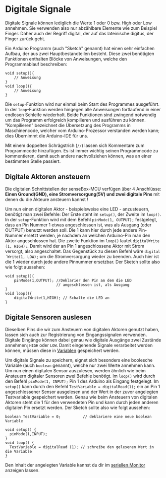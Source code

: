 # Digitale Signale

Digitale Signale können lediglich die Werte 1 oder 0 bzw. High oder Low annehmen. Sie verwenden also nur abzählbare Elemente wie zum Beispiel Finger. Daher auch der Begriff digital, der auf das lateinische digitus, der Finger zurück geht.

Ein Arduino Programm (auch "Sketch" genannt) hat einen sehr einfachen Aufbau, der aus zwei Hauptbestandteilen besteht. Diese zwei benötigten Funktionen enthalten Blöcke von Anweisungen, welche den Programmablauf beschreiben:

```arduino
void setup(){
    // Anweisung
}
void loop(){
    // Anweisung
}
```
Die `setup`-Funktion wird nur einmal beim Start des Programmes ausgeführt. In der `loop`-Funktion werden hingegen alle Anweisungen fortlaufend in einer endlosen Schleife wiederholt. Beide Funktionen sind zwingend notwendig um das Programm erfolgreich kompilieren und ausführen zu können. "Kompilieren" bezeichnet die Übersetzung des Programms in Maschinencode, welcher vom Arduino-Prozessor verstanden werden kann; dies Übernimmt die Arduino-IDE für uns.

Mit einem doppelten Schrägstrich (`//`) lassen sich Kommentare zum Programmcode hinzufügen. Es ist immer wichtig seinen Programmcode zu kommentieren, damit auch andere nachvollziehen können, was an einer bestimmten Stelle passiert.

## Digitale Aktoren ansteuern 

<div class="box_info">
    <i class="fa fa-info fa-fw" aria-hidden="true" style="color: #42acf3;"></i>
    Die digitalen Schnittstellen der senseBox-MCU verfügen über 4 Anschlüsse: <b>Einen Ground(GND), eine Stromversorgung(5V) und zwei digitale Pins </b>mit denen du die Akteure ansteuern kannst ! 
</div>

Um nun einen digitalen Aktor - beispielsweise eine LED - anzusteuern, benötigt man zwei Befehle: Der Erste steht im     `setup()`, der Zweite im `loop()`. In der `setup`-Funktion wird mit dem Befehl `pinMode(1, OUTPUT);` festgelegt, dass an Pin Nummer 1 etwas angeschlossen ist, was als Ausgang (oder OUTPUT) benutzt werden soll. Die 1 kann hier durch jede andere Pin-Nummer ersetzt werden, je nachdem an welchen Arduino-Pin man den Aktor angeschlossen hat. Die zweite Funktion im `loop()` lautet `digitalWrite (1, HIGH);`. Damit wird der an Pin 1 angeschlossene Aktor mit Strom versorgt, also angeschaltet. Das Gegenstück zu diesen Befehl wäre `digital´Write(1, LOW);` um die Stromversorgung wieder zu beenden. Auch hier ist die 1 wieder durch jede andere Pinnummer ersetzbar. Der Sketch sollte also wie folgt aussehen:
```arduino
void setup(){
    pinMode(1,OUTPUT); //Deklarier den Pin an dem die LED
                       // angeschlossen ist, als Ausgang
}
void loop(){
    digitalWrite(1,HIGH); // Schalte die LED an
}
```

## Digitale Sensoren auslesen
Dieselben Pins die wir zum Ansteuern von digitalen Aktoren genutzt haben, lassen sich auch zur Registrierung von Eingangssignalen verwenden.
Digitale Eingänge können dabei genau wie digitale Ausgänge zwei Zustände annehmen; `HIGH` oder `LOW`.
Damit eingehende Signale verarbeitet werden können, müssen diese in [Variablen](variablen.md) gespeichert werden.

Um digitale Signale zu speichern, eignet sich besonders eine boolesche Variable (auch `boolean` genannt), welche nur zwei Werte annehmen kann.
Um nun einen digitalen Sensor auszulesen, werden ähnlich wie beim Ansteuern digitaler Sensoren zwei Befehle benötigt.
Im `loop()` wird durch den Befehl `pinMode(1, INPUT);` Pin 1 des Arduino als Eingang festgelegt.
Im `setup()` kann durch den Befehl `TestVariable = digitalRead(1);` ein an Pin 1 angeschlossener Sensor ausgelesen und der Wert in der zuvor angelegten Testvariable gespeichert werden.
Genau wie beim Ansteuern von digitalen Aktoren steht die 1 für den verwendeten Pin und kann durch jeden anderen digitalen Pin ersetzt werden.
Der Sketch sollte also wie folgt aussehen:

```arduino
boolean TestVariable = 0;          // deklariere eine neue boolean Variable

void setup() {
  pinMode(1,INPUT);
}
void loop() {
  TestVariable = digitalRead (1); // schreibe den gelesenen Wert in die Variable
}
```

Den Inhalt der angelegten Variable kannst du dir im [seriellen Monitor](der_serielle_monitor.md) anzeigen lassen.

